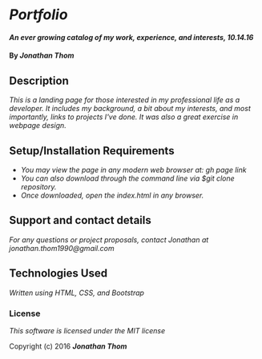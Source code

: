 # _Portfolio_

#### _An ever growing catalog of my work, experience, and interests, 10.14.16_

#### By _**Jonathan Thom**_

## Description

_This is a landing page for those interested in my professional life as a developer. It includes my background, a bit about my interests, and most importantly, links to projects I've done. It was also a great exercise in webpage design._

## Setup/Installation Requirements

* _You may view the page in any modern web browser at: gh page link_
* _You can also download through the command line via $git clone repository._
* _Once downloaded, open the index.html in any browser._


## Support and contact details

_For any questions or project proposals, contact Jonathan at jonathan.thom1990@gmail.com_

## Technologies Used

_Written using HTML, CSS, and Bootstrap_

### License

*This software is licensed under the MIT license*

Copyright (c) 2016 **_Jonathan Thom_**
